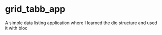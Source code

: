 # grid_tabb_app

A simple data listing application where I learned the dio structure and used it with bloc
 
